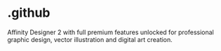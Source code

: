 # .github
Affinity Designer 2 with full premium features unlocked for professional graphic design, vector illustration and digital art creation.
